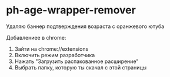 # ph-age-wrapper-remover
Удаляю баннер подтверждения возраста с оранжевого ютуба

Добавлениее в chrome:
1) Зайти на chrome://extensions
2) Включить режим разработчика
3) Нажать "Загрузить распакованное расширение"
4) Выбрать папку, которую ты скачал с этой страницы
